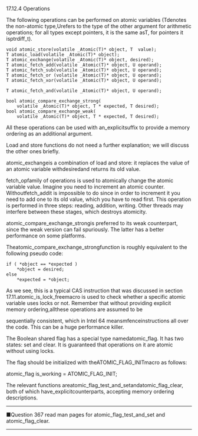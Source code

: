 17.12.4 Operations

The following operations can be performed on atomic variables \(Tdenotes the non-atomic type,Urefers to the type of the other argument for arithmetic operations; for all types except pointers, it is the same asT, for pointers it isptrdiff\_t\).

```
void atomic_store(volatile _Atomic(T)* object, T  value);
T atomic_load(volatile _Atomic(T)* object);
T atomic_exchange(volatile _Atomic(T)* object, desired);
T atomic_fetch_add(volatile _Atomic(T)* object, U operand);
T atomic_fetch_sub(volatile _Atomic(T)* object, U operand);
T atomic_fetch_or (volatile _Atomic(T)* object, U operand);
T atomic_fetch_xor(volatile _Atomic(T)* object, U operand);
T atomic_fetch_and(volatile _Atomic(T)* object, U operand);
```

```
bool atomic_compare_exchange_strong(
    volatile _Atomic(T)* object, T * expected, T desired);
bool atomic_compare_exchange_weak(
    volatile _Atomic(T)* object, T * expected, T desired);
```

All these operations can be used with an\_explicitsuffix to provide a memory ordering as an additional argument.

Load and store functions do not need a further explanation; we will discuss the other ones briefly.

atomic\_exchangeis a combination of load and store: it replaces the value of an atomic variable withdesiredand returns its old value.

fetch\_opfamily of operations is used to atomically change the atomic variable value. Imagine you need to increment an atomic counter. Withoutfetch\_addit is impossible to do since in order to increment it you need to add one to its old value, which you have to read first. This operation is performed in three steps: reading, addition, writing. Other threads may interfere between these stages, which destroys atomicity.

atomic\_compare\_exchange\_strongis preferred to its weak counterpart, since the weak version can fail spuriously. The latter has a better performance on some platforms.

Theatomic\_compare\_exchange\_strongfunction is roughly equivalent to the following pseudo code:

```
if ( *object == *expected )
    *object = desired;
else
    *expected = *object;
```

As we see, this is a typical CAS instruction that was discussed in section 17.11.atomic\_is\_lock\_freemacro is used to check whether a specific atomic variable uses locks or not. Remember that without providing explicit memory ordering,allthese operations are assumed to be

sequentially consistent, which in Intel 64 meansmfenceinstructions all over the code. This can be a huge performance killer.

The Boolean shared flag has a special type namedatomic\_flag. It has two states: set and clear. It is guaranteed that operations on it are atomic without using locks.

The flag should be initialized with theATOMIC\_FLAG\_INITmacro as follows:

atomic\_flag is\_working = ATOMIC\_FLAG\_INIT;

The relevant functions areatomic\_flag\_test\_and\_setandatomic\_flag\_clear, both of which have\_explicitcounterparts, accepting memory ordering descriptions.

---

■Question 367 read man pages for atomic\_flag\_test\_and\_set and atomic\_flag\_clear.

---



